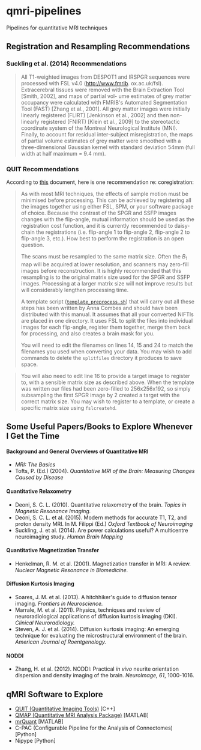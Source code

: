 # qmri-pipelines
Pipelines for quantitative MRI techniques

## Registration and Resampling Recommendations

### Suckling et al. (2014) Recommendations

> All T1-weighted images from DESPOT1 and IRSPGR
> sequences were processed with FSL v4.0 (http://www.fmrib.
> ox.ac.uk/fsl). Extracerebral tissues were removed with the
> Brain Extraction Tool [Smith, 2002], and maps of partial vol-
> ume estimates of grey matter occupancy were calculated with
> FMRIB's Automated Segmentation Tool (FAST) [Zhang et al.,
> 2001]. All grey matter images were initially linearly registered
> (FLIRT) [Jenkinson et al., 2002] and then non-linearly registered
> (FNIRT) [Klein et al., 2009] to the stereotactic coordinate
> system of the Montreal Neurological Institute (MNI). Finally,
> to account for residual inter-subject misregistration, the maps
> of partial volume estimates of grey matter were smoothed
> with a three-dimensional Gaussian kernel with standard
> deviation 54mm (full width at half maximum = 9.4 mm).

### QUIT Recommendations

According to [this](https://github.com/spinicist/old_QUIT/blob/master/doc/latex/DESPOT.tex) document, here is one recommendation re: coregistration:
>
> As with most MRI techniques, the effects of sample motion must be minimised before processing. This can be achieved by registering all the images together using either FSL, SPM, or your software package of choice. Because the contrast of the SPGR and SSFP images changes with the flip-angle, mutual information should be used as the registration cost function, and it is currently recommended to daisy-chain the registrations (i.e. flip-angle 1 to flip-angle 2, flip-angle 2 to flip-angle 3, etc.). How best to perform the registration is an open question.
>
> The scans must be resampled to the same matrix size.  Often the $B_1$ map will be acquired at lower resolution, and scanners may zero-fill images before reconstruction. It is highly recommended that this resampling is to the original matrix size used for the SPGR and SSFP images. Processing at a larger matrix size will not improve results but will considerably lengthen processing time.
>
>A template script ([`template_preprocess.sh`](https://github.com/spinicist/old_QUIT/blob/master/doc/latex/template_preprocess.sh)) that will carry out all these steps has been written by Anna Combes and should have been distributed with this manual. It assumes that all your converted NIFTIs are placed in one directory. It uses FSL to split the files into individual images for each flip-angle, register them together, merge them back for processing, and also creates a brain mask for you.
>
>You will need to edit the filenames on lines 14, 15 and 24 to match the filenames you used when converting your data. You may wish to add commands to delete the `splitfiles` directory it produces to save space.

> You will also need to edit line 16 to provide a target image to register to, with  a sensible matrix size as described above. When the template was written our files had been zero-filled to 256x256x192, so simply subsampling the first SPGR image by 2 created a target with the correct matrix size. You may wish to register to a template, or create a specific matrix size using `fslcreatehd`.


## Some Useful Papers/Books to Explore Whenever I Get the Time

#### Background and General Overviews of Quantitative MRI

* *MRI: The Basics*
* Tofts, P. (Ed.) (2004). *Quantitative MRI of the Brain: Measuring Changes Caused by Disease*

#### Quantitative Relaxometry

* Deoni, S. C. L. (2010). Quantitative relaxometry of the brain. *Topics in Magnetic Resonance Imaging.*
* Deoni, S. C. L. et al. (2015). Modern methods for accurate T1, T2, and proton density MRI. In M. Filippi (Ed.) *Oxford Textbook of Neuroimaging*
* Suckling, J. et al. (2014). Are power calculations useful? A multicentre neuroimaging study. *Human Brain Mapping*

#### Quantitative Magnetization Transfer

* Henkelman, R. M. et al. (2001). Magnetization transfer in MRI: A review. *Nuclear Magnetic Resonance in Biomedicine.*

#### Diffusion Kurtosis Imaging

* Soares, J. M. et al. (2013). A hitchhiker's guide to diffusion tensor imaging. *Frontiers in Neuroscience.*
* Marrale, M. et al. (2011). Physics, techniques and review of neuroradiological applications of diffusion kurtosis imaging (DKI). *Clinical Neuroradiology.*
* Steven, A. J. et al. (2014). Diffusion kurtosis imaging: An emerging technique for evaluating the microstructural environment of the brain. *American Journal of Roentgenology.*

#### NODDI

* Zhang, H. et al. (2012). NODDI: Practical *in vivo* neurite orientation dispersion and density imaging of the brain. *NeuroImage, 61*, 1000-1016.

## qMRI Software to Explore
* [QUIT (Quantitative Imaging Tools)](https://github.com/spinicist/QUIT) [C++]
* [QMAP (Quantitative MRI Analysis Package)](https://www.medphysics.wisc.edu/~samsonov/qmap/) [MATLAB]
* [mrQuant](https://github.com/vistalab/vistasoft/tree/master/mrQuant/relaxometry) [MATLAB]
* C-PAC (Configurable Pipeline for the Analysis of Connectomes) [Python]
* Nipype [Python]
